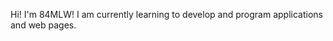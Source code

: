 Hi! I'm 84MLW!
I am currently learning to develop and program applications and web pages.

<!---
84MLW/84MLW is a ✨ special ✨ repository because its `README.md` (this file) appears on your GitHub profile.
You can click the Preview link to take a look at your changes.
--->

